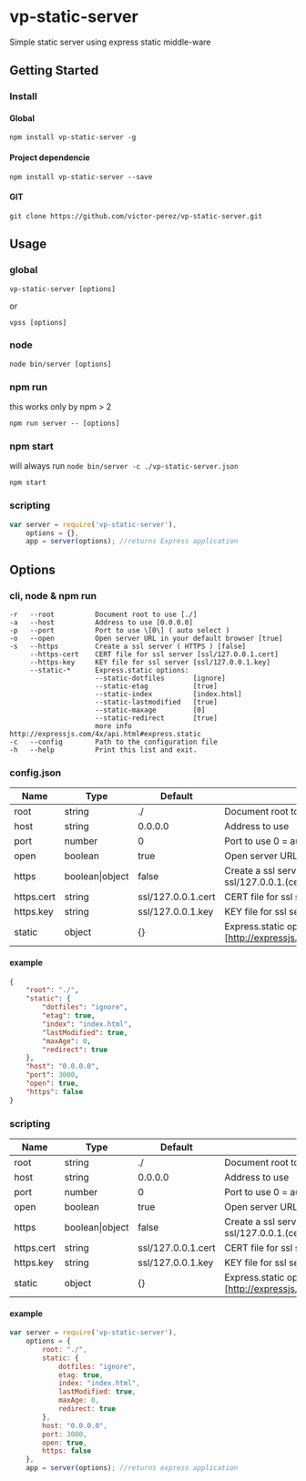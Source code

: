 vp-static-server
======
Simple static server using express static middle-ware

## Getting Started

### Install

#### Global
`npm install vp-static-server -g`

#### Project dependencie 
`npm install vp-static-server --save`

#### GIT
`git clone https://github.com/victor-perez/vp-static-server.git`

## Usage

### global
`vp-static-server [options]`

or

`vpss [options]`

### node
`node bin/server [options]`

### npm run
this works only by npm > 2

`npm run server -- [options]`

### npm start
will always run `node bin/server -c ./vp-static-server.json`

`npm start`

### scripting
```javascript
var server = require('vp-static-server'),
    options = {},
    app = server(options); //returns Express application
```

## Options

### cli, node & npm run
```
-r   --root          Document root to use [./]                                  
-a   --host          Address to use [0.0.0.0]                                   
-p   --port          Port to use \[0\] ( auto select )
-o   --open          Open server URL in your default browser [true]
-s   --https         Create a ssl server ( HTTPS ) [false]
     --https-cert    CERT file for ssl server [ssl/127.0.0.1.cert]
     --https-key     KEY file for ssl server [ssl/127.0.0.1.key]
     --static-*      Express.static options:                                    
                     --static-dotfiles       [ignore]                           
                     --static-etag           [true]                             
                     --static-index          [index.html]                       
                     --static-lastmodified   [true]                             
                     --static-maxage         [0]                                
                     --static-redirect       [true]                             
                     more info http://expressjs.com/4x/api.html#express.static  
-c   --config        Path to the configuration file                             
-h   --help          Print this list and exit.                                  
```

### config.json
Name | Type | Default | Description
--- | --- | --- | ---
root | string | ./ | Document root to use
host | string | 0.0.0.0 | Address to use
port | number | 0 | Port to use 0 = auto select
open | boolean | true | Open server URL in your default browser
https | boolean\|object | false | Create a ssl server ( HTTPS ), if `true` it will use ssl/127.0.0.1.(cert\|key)
https.cert | string | ssl/127.0.0.1.cert | CERT file for ssl server
https.key | string | ssl/127.0.0.1.key | KEY file for ssl server
static | object | {} | Express.static options [http://expressjs.com/4x/api.html#express.static]

#### example
```json
{
    "root": "./",
    "static": {
        "dotfiles": "ignore",
        "etag": true,
        "index": "index.html",
        "lastModified": true,
        "maxAge": 0,
        "redirect": true
    },
    "host": "0.0.0.0",
    "port": 3000,
    "open": true,
    "https": false
}
```
### scripting

Name | Type | Default | Description
--- | --- | --- | ---
root | string | ./ | Document root to use
host | string | 0.0.0.0 | Address to use
port | number | 0 | Port to use 0 = auto select
open | boolean | true | Open server URL in your default browser
https | boolean\|object | false | Create a ssl server ( HTTPS ), if `true` it will use ssl/127.0.0.1.(cert\|key)
https.cert | string | ssl/127.0.0.1.cert | CERT file for ssl server
https.key | string | ssl/127.0.0.1.key | KEY file for ssl server
static | object | {} | Express.static options [http://expressjs.com/4x/api.html#express.static]

#### example
```javascript
var server = require('vp-static-server'),
    options = {
        root: "./",
        static: {
            dotfiles: "ignore",
            etag: true,
            index: "index.html",
            lastModified: true,
            maxAge: 0,
            redirect: true
        },
        host: "0.0.0.0",
        port: 3000,
        open: true,
        https: false
    },
    app = server(options); //returns express application
```
